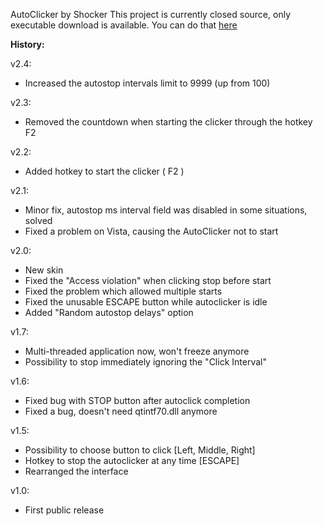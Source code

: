 AutoClicker by Shocker
This project is currently closed source, only executable download is available. You can do that [here](https://github.com/Shocker/soft_autoclicker_/releases)

**History:**

v2.4:
- Increased the autostop intervals limit to 9999 (up from 100)

v2.3:
- Removed the countdown when starting the clicker through the hotkey F2

v2.2:
- Added hotkey to start the clicker ( F2 )

v2.1:
- Minor fix, autostop ms interval field was disabled in some situations, solved
- Fixed a problem on Vista, causing the AutoClicker not to start

v2.0:
- New skin
- Fixed the "Access violation" when clicking stop before start
- Fixed the problem which allowed multiple starts
- Fixed the unusable ESCAPE button while autoclicker is idle
- Added "Random autostop delays" option

v1.7:
- Multi-threaded application now, won't freeze anymore
- Possibility to stop immediately ignoring the "Click Interval"

v1.6:
- Fixed bug with STOP button after autoclick completion
- Fixed a bug, doesn't need qtintf70.dll anymore

v1.5:
- Possibility to choose button to click [Left, Middle, Right]
- Hotkey to stop the autoclicker at any time [ESCAPE]
- Rearranged the interface

v1.0:
- First public release

